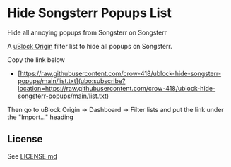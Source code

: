 # Hide Songsterr Popups List

Hide all annoying popups from Songsterr on Songsterr

A [uBlock Origin](https://github.com/gorhill/uBlock) filter list to hide all popups on Songsterr.

Copy the link below
- [https://raw.githubusercontent.com/crow-418/ublock-hide-songsterr-popups/main/list.txt](ubo:subscribe?location=https://raw.githubusercontent.com/crow-418/ublock-hide-songsterr-popups/main/list.txt)

Then go to uBlock Origin -> Dashboard -> Filter lists and put the link under the "Import..." heading

## License

See [LICENSE.md](https://github.com/crow-418/ublock-hide-songsterr-popups/blob/main/LICENSE)
